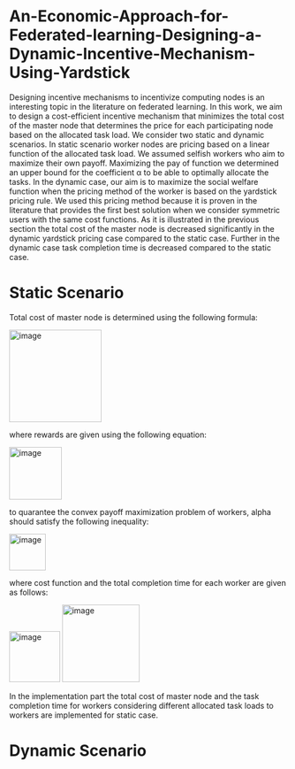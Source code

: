 # An-Economic-Approach-for-Federated-learning-Designing-a-Dynamic-Incentive-Mechanism-Using-Yardstick 
Designing incentive mechanisms to incentivize computing nodes is an interesting topic in the literature on federated learning. In this work, we aim to design a cost-efficient incentive mechanism that minimizes the total cost of the master node that determines the price for each participating node based on the allocated task load. We consider two static and dynamic scenarios. In static scenario worker nodes are pricing based on a linear function of the allocated task load. We assumed selfish workers who aim to maximize their own payoff. Maximizing the pay of function we determined an upper bound for the coefficient α to be able to optimally allocate the tasks. In the dynamic case, our aim is to maximize the social welfare function when the pricing method of the worker is based on the yardstick pricing rule. We used this pricing method because it is proven in the literature that provides the first best solution when we consider symmetric users with the same cost functions. As it is illustrated in the previous section the total cost of the master node is decreased significantly in the dynamic yardstick pricing case compared to the static case. Further in the dynamic case task completion time is decreased compared to the static case.
# Static Scenario
Total cost of master node is determined using the following formula:


<img width="167" alt="image" src="https://user-images.githubusercontent.com/87864575/175113566-0db50372-4b47-4f8c-86d4-51cdec8102c7.png">


where rewards are given using the following equation:



<img width="95" alt="image" src="https://user-images.githubusercontent.com/87864575/175113981-e3fb2129-9255-41d3-823f-93f424ba7a5e.png">



to quarantee the convex payoff maximization problem of workers, alpha should satisfy the following inequality:


<img width="66" alt="image" src="https://user-images.githubusercontent.com/87864575/175114900-7f40a53a-790a-4d1b-b6ae-4cdc078499a7.png">


where cost function and the total completion time for each worker are given as follows:



<img width="92" alt="image" src="https://user-images.githubusercontent.com/87864575/175113385-54ebb7aa-c9df-4d7d-a556-b54a478c4058.png">


<img width="140" alt="image" src="https://user-images.githubusercontent.com/87864575/175113448-4e4f8862-3a82-40a6-8ded-93bd840ba1ef.png">

In the implementation part the total cost of master node and the task completion time for workers considering different allocated task loads to workers are implemented for static case.

# Dynamic Scenario




